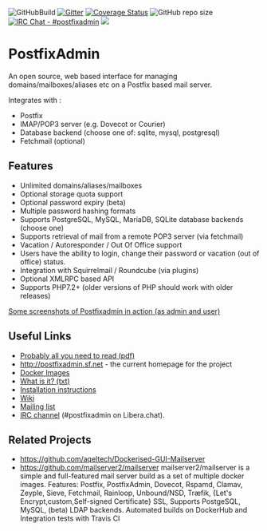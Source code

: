 ![GitHubBuild](https://github.com/postfixadmin/postfixadmin/workflows/GitHubBuild/badge.svg)
[![Gitter](https://badges.gitter.im/Join%20Chat.svg)](https://gitter.im/postfixadmin/Lobby)
[![Coverage Status](https://coveralls.io/repos/github/postfixadmin/postfixadmin/badge.svg?branch=master)](https://coveralls.io/github/postfixadmin/postfixadmin?branch=master)
![GitHub repo size](https://img.shields.io/github/repo-size/postfixadmin/postfixadmin)
[![IRC Chat - #postfixadmin](https://img.shields.io/badge/IRC%20libera-brightgreen.svg)](https://web.libera.chat/#postfixadmin)
  <a href="https://github.com/postfixadmin/postfixadmin/pulse" alt="Activity">
        <img src="https://img.shields.io/github/commit-activity/m/postfixadmin/postfixadmin" /></a>
        
# PostfixAdmin 

An open source, web based interface for managing domains/mailboxes/aliases etc on a Postfix based mail server.

Integrates with :

 - Postfix
 - IMAP/POP3 server (e.g. Dovecot or Courier)
 - Database backend (choose one of: sqlite, mysql, postgresql)
 - Fetchmail (optional)

## Features

 - Unlimited domains/aliases/mailboxes 
 - Optional storage quota support
 - Optional password expiry (beta)
 - Multiple password hashing formats 
 - Supports PostgreSQL, MySQL, MariaDB, SQLite database backends (choose one)
 - Supports retrieval of mail from a remote POP3 server (via fetchmail)
 - Vacation / Autoresponder / Out Of Office support
 - Users have the ability to login, change their password or vacation (out of office) status.
 - Integration with Squirrelmail / Roundcube (via plugins)
 - Optional XMLRPC based API 
 - Supports PHP7.2+ (older versions of PHP should work with older releases)

[Some screenshots of Postfixadmin in action (as admin and user)](DOCUMENTS/screenshots/README.md)


## Useful Links

 - [Probably all you need to read (pdf)](http://blog.cboltz.de/uploads/postfixadmin-30-english.pdf)
 - http://postfixadmin.sf.net - the current homepage for the project
 - [Docker Images](https://github.com/postfixadmin/docker)
 - [What is it? (txt)](/DOCUMENTS/POSTFIXADMIN.txt)
 - [Installation instructions](/INSTALL.TXT)
 - [Wiki](https://sourceforge.net/p/postfixadmin/wiki/)
 - [Mailing list](https://sourceforge.net/p/postfixadmin/discussion/676076)
 - [IRC channel](irc://irc.libera.chat/#postfixadmin) (#postfixadmin on Libera.chat).


## Related Projects

 - https://github.com/aqeltech/Dockerised-GUI-Mailserver 
 - https://github.com/mailserver2/mailserver 
   mailserver2/mailserver is a simple and full-featured mail server build as a set of multiple docker images. Features:
   Postfix, PostfixAdmin, Dovecot, Rspamd, Clamav, Zeyple, Sieve, Fetchmail, Rainloop, Unbound/NSD, Træfik, {Let's Encrypt,custom,Self-signed Certificate} SSL, Supports PostgeSQL, MySQL, (beta) LDAP backends. Automated builds on DockerHub and Integration tests with Travis CI





